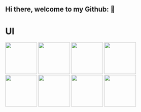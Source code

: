 ## Hi there, welcome to my Github: 👋


# UI
<img src = "https://user-images.githubusercontent.com/25181517/190887639-d0ba4ec9-ddbe-45dd-bea1-4db83846503e.png" width = "100" height = "100">
<img src = "https://user-images.githubusercontent.com/25181517/189715289-df3ee512-6eca-463f-a0f4-c10d94a06b2f.png" width = "100" height = "100">
<img src = "" width = "100" height = "100">
<img src = "" width = "100" height = "100">
<img src = "" width = "100" height = "100">
<img src = "" width = "100" height = "100">
<img src = "" width = "100" height = "100">
<img src = "" width = "100" height = "100">



